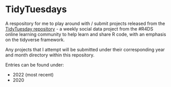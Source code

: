 # TidyTuesdays

A respository for me to play around with / submit projects released from the [TidyTuesday repository](https://github.com/rfordatascience/tidytuesday) - a weekly social data project from the #R4DS online learning community to help learn and share R code, with an emphasis on the tidyverse framework.


Any projects that I attempt will be submitted under their corresponding year and month directory within this repository.

Entries can be found under:
- 2022 (most recent)
- 2020
